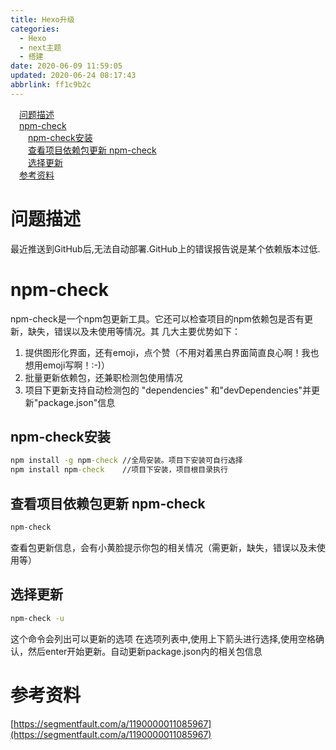 ```yaml
---
title: Hexo升级
categories: 
  - Hexo
  - next主题
  - 搭建
date: 2020-06-09 11:59:05
updated: 2020-06-24 08:17:43
abbrlink: ff1c9b2c
---
```

<div id='my_toc'><a href="/blog/ff1c9b2c/#问题描述" class="header_1">问题描述</a>&nbsp;<br><a href="/blog/ff1c9b2c/#npm-check" class="header_1">npm-check</a>&nbsp;<br><a href="/blog/ff1c9b2c/#npm-check安装" class="header_2">npm-check安装</a>&nbsp;<br><a href="/blog/ff1c9b2c/#查看项目依赖包更新-npm-check" class="header_2">查看项目依赖包更新 npm-check</a>&nbsp;<br><a href="/blog/ff1c9b2c/#选择更新" class="header_2">选择更新</a>&nbsp;<br><a href="/blog/ff1c9b2c/#参考资料" class="header_1">参考资料</a>&nbsp;<br></div>
<style>.header_1{margin-left: 1em;}.header_2{margin-left: 2em;}.header_3{margin-left: 3em;}.header_4{margin-left: 4em;}.header_5{margin-left: 5em;}.header_6{margin-left: 6em;}</style>
<!--more-->
<script>if (navigator.platform.search('arm')==-1){document.getElementById('my_toc').style.display = 'none';}var e,p = document.getElementsByTagName('p');while (p.length>0) {e = p[0];e.parentElement.removeChild(e);}</script>

<!--end-->
# 问题描述
最近推送到GitHub后,无法自动部署.GitHub上的错误报告说是某个依赖版本过低.
# npm-check
npm-check是一个npm包更新工具。它还可以检查项目的npm依赖包是否有更新，缺失，错误以及未使用等情况。其 几大主要优势如下：
1. 提供图形化界面，还有emoji，点个赞（不用对着黑白界面简直良心啊！我也想用emoji写啊！:-)）
2. 批量更新依赖包，还兼职检测包使用情况
3. 项目下更新支持自动检测包的 "dependencies" 和"devDependencies"并更新"package.json"信息  

## npm-check安装
```cmd
npm install -g npm-check //全局安装。项目下安装可自行选择
npm install npm-check    //项目下安装，项目根目录执行
```
## 查看项目依赖包更新 npm-check
```cmd
npm-check
```
查看包更新信息，会有小黄脸提示你包的相关情况（需更新，缺失，错误以及未使用等）
## 选择更新
```cmd
npm-check -u
```
这个命令会列出可以更新的选项
在选项列表中,使用上下箭头进行选择,使用空格确认，然后enter开始更新。自动更新package.json内的相关包信息
# 参考资料
[https://segmentfault.com/a/1190000011085967](https://segmentfault.com/a/1190000011085967)
